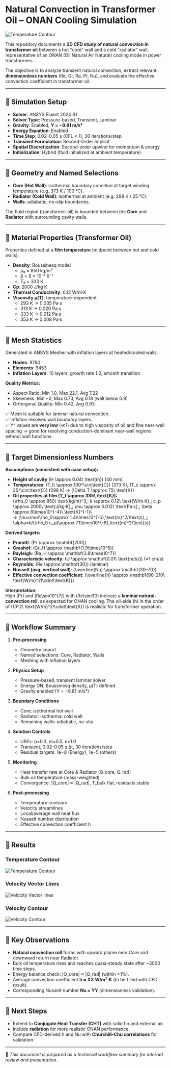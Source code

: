 # Natural Convection in Transformer Oil – ONAN Cooling Simulation

![Temperature Contour](temp.gif)

This repository documents a **2D CFD study of natural convection in transformer oil** between a hot "core" wall and a cold "radiator" wall, representative of an ONAN (Oil Natural Air Natural) cooling mode in power transformers.

The objective is to analyze transient natural convection, extract relevant **dimensionless numbers** (Re, Gr, Ra, Pr, Nu), and evaluate the effective convection coefficient in transformer oil.

---

## 🔹 Simulation Setup

- **Solver**: ANSYS Fluent 2024 R1  
- **Solver Type**: Pressure-based, Transient, Laminar  
- **Gravity**: Enabled, **Y = −9.81 m/s²**  
- **Energy Equation**: Enabled  
- **Time Step**: 0.02–0.05 s (CFL < 1), 30 iterations/step  
- **Transient Formulation**: Second-Order Implicit  
- **Spatial Discretization**: Second-order upwind for momentum & energy  
- **Initialization**: Hybrid (fluid initialized at ambient temperature)

---

## 🔹 Geometry and Named Selections

- **Core (Hot Wall)**: isothermal boundary condition at target winding temperature (e.g. 373 K / 100 °C).  
- **Radiator (Cold Wall)**: isothermal at ambient (e.g. 298 K / 25 °C).  
- **Walls**: adiabatic, no-slip boundaries.  

The fluid region (transformer oil) is bounded between the **Core** and **Radiator** with surrounding cavity walls.

---

## 🔹 Material Properties (Transformer Oil)

Properties defined at a **film temperature** (midpoint between hot and cold walls):

- **Density**: Boussinesq model  
  - ρ₀ = 850 kg/m³  
  - β = 8 × 10⁻⁴ K⁻¹  
  - T₀ = 333 K  
- **Cp**: 2000 J/kg·K  
- **Thermal Conductivity**: 0.12 W/m·K  
- **Viscosity μ(T)**: temperature-dependent  
  - 293 K → 0.035 Pa·s  
  - 313 K → 0.020 Pa·s  
  - 333 K → 0.012 Pa·s  
  - 353 K → 0.008 Pa·s  

---

## 🔹 Mesh Statistics

Generated in ANSYS Mesher with inflation layers at heated/cooled walls.

- **Nodes**: 9780  
- **Elements**: 9453  
- **Inflation Layers**: 10 layers, growth rate 1.2, smooth transition  

**Quality Metrics:**
- Aspect Ratio: Min 1.0, Max 22.1, Avg 7.22  
- Skewness: Min ~0, Max 0.73, Avg 0.18 (well below 0.9)  
- Orthogonal Quality: Min 0.42, Avg 0.93  

✅ Mesh is suitable for laminar natural convection.  
✅ Inflation resolves wall boundary layers.  
✅ Y⁺ values are **very low** (≪1) due to high viscosity of oil and fine near-wall spacing → good for resolving conduction-dominant near-wall regions without wall functions.

---

## 🔹 Target Dimensionless Numbers

**Assumptions (consistent with case setup):**
- **Height of cavity** \(H \approx 0.04\ \text{m}\) (40 mm)  
- **Temperatures**: \(T_h \approx 100^\circ\text{C}\) (373 K), \(T_c \approx 25^\circ\text{C}\) (298 K) → \(\Delta T \approx 75\ \text{K}\)  
- **Oil properties at film \(T_f \approx 335\ \text{K}\):**  
  \(\rho_0 \approx 850\ \text{kg/m}^3,\; k \approx 0.12\ \text{W/m·K},\; c_p \approx 2000\ \text{J/kg·K},\; \mu \approx 0.012\ \text{Pa·s},\; \beta \approx 8\times10^{-4}\ \text{K}^{-1}\)  
  → \(\nu=\mu/\rho_0\approx 1.4\times10^{-5}\,\text{m}^2/\text{s},\;\; \alpha=k/(\rho_0 c_p)\approx 7.1\times10^{-8}\,\text{m}^2/\text{s}\)

**Derived targets:**
- **Prandtl**: \(Pr \approx \mathbf{200}\)  
- **Grashof**: \(Gr_H \approx \mathbf{1.9\times10^5}\)  
- **Rayleigh**: \(Ra_H \approx \mathbf{3.8\times10^7}\)  
- **Characteristic velocity**: \(U \approx \mathbf{0.01\ \text{m/s}}\) (≈1 cm/s)  
- **Reynolds**: \(Re \approx \mathbf{30}\) (laminar)  
- **Nusselt (avg, vertical wall)**: \(\overline{Nu} \approx \mathbf{30–70}\)  
- **Effective convection coefficient**: \(\overline{h} \approx \mathbf{90–210\ \text{W/m}^2\!\cdot\!\text{K}}\)

**Interpretation:**  
High \(Pr\) and \(Ra\sim10^{7}\) with \(Re\sim30\) indicate a **laminar natural-convection roll**, as expected for ONAN cooling. The oil-side \(h\) in the order of \(10^2\ \text{W/m}^2\!\cdot\!\text{K}\) is realistic for transformer operation.

---

## 🔹 Workflow Summary

1. **Pre-processing**
   - Geometry import  
   - Named selections: Core, Radiator, Walls  
   - Meshing with inflation layers  

2. **Physics Setup**
   - Pressure-based, transient laminar solver  
   - Energy ON, Boussinesq density, μ(T) defined  
   - Gravity enabled (Y = −9.81 m/s²)  

3. **Boundary Conditions**
   - Core: isothermal hot wall  
   - Radiator: isothermal cold wall  
   - Remaining walls: adiabatic, no-slip  

4. **Solution Controls**
   - URFs: p=0.3, m=0.5, e=1.0  
   - Transient, 0.02–0.05 s Δt, 30 iterations/step  
   - Residual targets: 1e−8 (Energy), 1e−5 (others)  

5. **Monitoring**
   - Heat transfer rate at Core & Radiator (Q_core, Q_rad)  
   - Bulk oil temperature (mass-weighted)  
   - Convergence: |Q_core| ≈ |Q_rad|, T_bulk flat, residuals stable  

6. **Post-processing**
   - Temperature contours  
   - Velocity streamlines  
   - Local/average wall heat flux  
   - Nusselt number distribution  
   - Effective convection coefficient h  

---

## 🔹 Results

### Temperature Contour
![Temperature Contour](temperature_contour.gif)

### Velocity Vector Lines
![Velocity Vector lines](vectorvel.gif)

### Velocity Contour
![Velocity Contour](vel.gif)

---

## 🔹 Key Observations

- **Natural convection roll** forms with upward plume near Core and downward return near Radiator.  
- Bulk oil temperature rises and reaches quasi-steady state after ~3000 time steps.  
- Energy balance check: |Q_core| ≈ |Q_rad| (within <1%).  
- Average convection coefficient **h ≈ XX W/m²·K** (to be filled with CFD result).  
- Corresponding Nusselt number **Nu ≈ YY** (dimensionless validation).

---

## 🔹 Next Steps

- Extend to **Conjugate Heat Transfer (CHT)** with solid fin and external air.  
- Include **radiation** for more realistic ONAN performance.  
- Compare CFD-derived h and Nu with **Churchill–Chu correlations** for validation.

---

📌 *This document is prepared as a technical workflow summary for internal review and presentation.*
